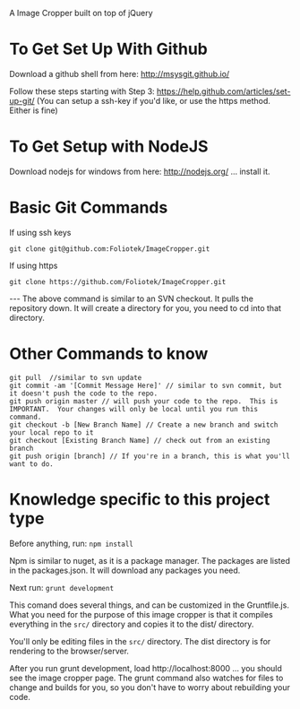 A Image Cropper built on top of jQuery

To Get Set Up With Github
==========================
Download a github shell from here: http://msysgit.github.io/

Follow these steps starting with Step 3: https://help.github.com/articles/set-up-git/
(You can setup a ssh-key if you'd like, or use the https method.  Either is fine)


To Get Setup with NodeJS
=========================
Download nodejs for windows from here: http://nodejs.org/ ... install it.


Basic Git Commands
=========================
If using ssh keys
```
git clone git@github.com:Foliotek/ImageCropper.git
```

If using https
```
git clone https://github.com/Foliotek/ImageCropper.git
```

--- The above command is similar to an SVN checkout.  It pulls the repository down.  It will create a directory for you, you need to cd into that directory.


Other Commands to know
====
```
git pull  //similar to svn update
git commit -am '[Commit Message Here]' // similar to svn commit, but it doesn't push the code to the repo.
git push origin master // will push your code to the repo.  This is IMPORTANT.  Your changes will only be local until you run this command.
git checkout -b [New Branch Name] // Create a new branch and switch your local repo to it
git checkout [Existing Branch Name] // check out from an existing branch
git push origin [branch] // If you're in a branch, this is what you'll want to do.
```

Knowledge specific to this project type
====
Before anything, run: `npm install`

Npm is similar to nuget, as it is a package manager.  The packages are listed in the packages.json.  It will download any packages you need.

Next run: `grunt development`

This comand does several things, and can be customized in the Gruntfile.js.  What you need for the purpose of this image cropper is that it compiles everything in the `src/` directory and copies it to the dist/ directory.

You'll only be editing files in the `src/` directory.  The dist directory is for rendering to the browser/server.

After you run grunt development, load http://localhost:8000 ... you should see the image cropper page.  The grunt command also watches for files to change and builds for you, so you don't have to worry about rebuilding your code.